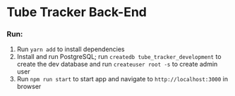 # Tube Tracker Back-End
        
### Run:
1. Run `yarn add` to install dependencies 
2. Install and run PostgreSQL; run `createdb tube_tracker_development` to create the dev database and run `createuser root -s` to create admin user
3. Run `npm run start` to start app and navigate to `http://localhost:3000` in browser